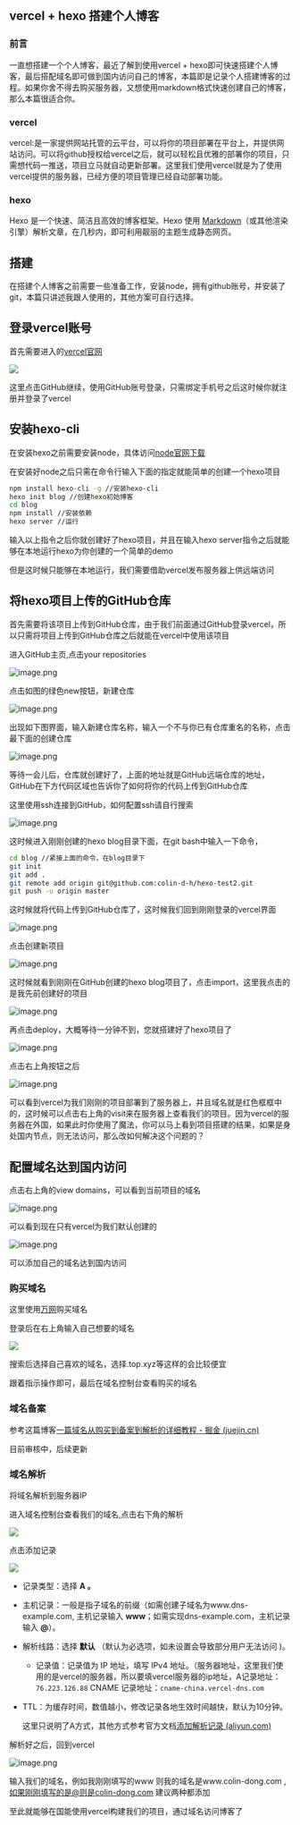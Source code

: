 ## vercel + hexo 搭建个人博客

### 前言

一直想搭建一个个人博客，最近了解到使用vercel + hexo即可快速搭建个人博客，最后搭配域名即可做到国内访问自己的博客，本篇即是记录个人搭建博客的过程。如果你舍不得去购买服务器，又想使用markdown格式快速创建自己的博客，那么本篇很适合你。

### vercel

vercel:是一家提供网站托管的云平台，可以将你的项目部署在平台上，并提供网站访问。可以将github授权给vercel之后，就可以轻松且优雅的部署你的项目，只需想代码一推送，项目立马就自动更新部署。这里我们使用vercel就是为了使用vercel提供的服务器，已经方便的项目管理已经自动部署功能。

### hexo

Hexo 是一个快速、简洁且高效的博客框架。Hexo 使用 [Markdown](http://daringfireball.net/projects/markdown/)（或其他渲染引擎）解析文章，在几秒内，即可利用靓丽的主题生成静态网页。

## 搭建

在搭建个人博客之前需要一些准备工作，安装node，拥有github账号，并安装了git，本篇只讲述我跟人使用的，其他方案可自行选择。

## 登录vercel账号

首先需要进入的[vercel官网](https://vercel.com/login)

![](../img/blog1_vercel_hexo/blog1_vercel_hexo_1.png)

这里点击GitHub继续，使用GitHub账号登录，只需绑定手机号之后这时候你就注册并登录了vercel

## 安装hexo-cli

在安装hexo之前需要安装node，具体访问[node官网下载]()

在安装好node之后只需在命令行输入下面的指定就能简单的创建一个hexo项目

```bash
npm install hexo-cli -g //安装hexo-cli
hexo init blog //创建hexo初始博客
cd blog
npm install //安装依赖
hexo server //运行
```

输入以上指令之后你就创建好了hexo项目，并且在输入hexo server指令之后就能够在本地运行hexo为你创建的一个简单的demo

但是这时候只能够在本地运行，我们需要借助vercel发布服务器上供远端访问

## 将hexo项目上传的GitHub仓库

首先需要将该项目上传到GitHub仓库，由于我们前面通过GitHub登录vercel，所以只需将项目上传到GitHub仓库之后就能在vercel中使用该项目

进入GitHub主页,点击your repositories

![image.png](../img/blog1_vercel_hexo/blog1_vercel_hexo_2.png)

点击如图的绿色new按钮，新建仓库

![image.png](../img/blog1_vercel_hexo/blog1_vercel_hexo_3.png)

出现如下图界面，输入新建仓库名称，输入一个不与你已有仓库重名的名称，点击最下面的创建仓库

![image.png](../img/blog1_vercel_hexo/blog1_vercel_hexo_4.png)

等待一会儿后，仓库就创建好了，上面的地址就是GitHub远端仓库的地址，GitHub在下方代码区域也告诉你了如何将你的代码上传到GitHub仓库

这里使用ssh连接到GitHub，如何配置ssh请自行搜索

![image.png](../img/blog1_vercel_hexo/blog1_vercel_hexo_5.png)

这时候进入刚刚创建的hexo blog目录下面，在git bash中输入一下命令，

```bash
cd blog //紧接上面的命令，在blog目录下
git init
git add .
git remote add origin git@github.com:colin-d-h/hexo-test2.git
git push -u origin master
```

这时候就将代码上传到GitHub仓库了，这时候我们回到刚刚登录的vercel界面

![image.png](../img/blog1_vercel_hexo/blog1_vercel_hexo_6.png)

点击创建新项目

![image.png](../img/blog1_vercel_hexo/blog1_vercel_hexo_7.png)

这时候就看到刚刚在GitHub创建的hexo blog项目了，点击import，这里我点击的是我先前创建好的项目

![image.png](../img/blog1_vercel_hexo/blog1_vercel_hexo_8.png)

再点击deploy，大概等待一分钟不到，您就搭建好了hexo项目了

![image.png](../img/blog1_vercel_hexo/blog1_vercel_hexo_9.png)

点击右上角按钮之后

![image.png](../img/blog1_vercel_hexo/blog1_vercel_hexo_10.png)

可以看到vercel为我们刚刚的项目部署到了服务器上，并且域名就是红色框框中的，这时候可以点击右上角的visit来在服务器上查看我们的项目。因为vercel的服务器在外国，如果此时你使用了魔法，你可以马上看到项目搭建的结果，如果是身处国内节点，则无法访问，那么改如何解决这个问题的？

## 配置域名达到国内访问

点击右上角的view domains，可以看到当前项目的域名

![image.png](../img/blog1_vercel_hexo/blog1_vercel_hexo_11.png)

可以看到现在只有vercel为我们默认创建的

![image.png](../img/blog1_vercel_hexo/blog1_vercel_hexo_12.png)

可以添加自己的域名达到国内访问

### 购买域名

这里使用[万网](https://wanwang.aliyun.com/)购买域名

登录后在右上角输入自己想要的域名

![](..\img\blog1_vercel_hexo\13.png)

搜索后选择自己喜欢的域名，选择.top.xyz等这样的会比较便宜

跟着指示操作即可，最后在域名控制台查看购买的域名

### 域名备案

参考这篇博客[一篇域名从购买到备案到解析的详细教程 - 掘金 (juejin.cn)](https://juejin.cn/post/7052257775270756366)

目前审核中，后续更新

### 域名解析

将域名解析到服务器IP

进入域名控制台查看我们的域名,点击右下角的解析

![](..\img\blog1_vercel_hexo\14.png)

点击添加记录

![](..\img\blog1_vercel_hexo\15.png)

- 记录类型：选择 **A 。**

- 主机记录：一般是指子域名的前缀（如需创建子域名为www.dns-example.com, 主机记录输入 **www**；如需实现dns-example.com，主机记录输入 **@**）。

- 解析线路：选择 **默认** （默认为必选项，如未设置会导致部分用户无法访问 )。

  - 记录值：记录值为 IP 地址，填写 IPv4 地址。（服务器地址，这里我们使用的是vercel的服务器，所以要填vercel服务器的ip地址，A记录地址：`76.223.126.88` CNAME 记录地址：`cname-china.vercel-dns.com`

- TTL：为缓存时间，数值越小，修改记录各地生效时间越快，默认为10分钟。

  这里只说明了A方式，其他方式参考官方文档[添加解析记录 (aliyun.com)](https://help.aliyun.com/document_detail/29725.html?spm=a2c1d.8251892.help.dexternal.49ea5b76h7HreQ)

解析好之后，回到vercel

![image.png](../img/blog1_vercel_hexo/blog1_vercel_hexo_12.png)

输入我们的域名，例如我刚刚填写的www 则我的域名是www.colin-dong.com , 如果刚刚填写的是@则是colin-dong.com 建议两种都添加

至此就能够在国能使用vercel构建我们的项目，通过域名访问博客了
